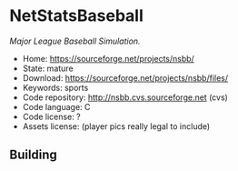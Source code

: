 # NetStatsBaseball

_Major League Baseball Simulation._

- Home: https://sourceforge.net/projects/nsbb/
- State: mature
- Download: https://sourceforge.net/projects/nsbb/files/
- Keywords: sports
- Code repository: http://nsbb.cvs.sourceforge.net (cvs)
- Code language: C
- Code license: ?
- Assets license: (player pics really legal to include)

## Building
